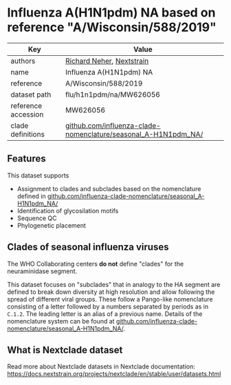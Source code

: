 # Influenza A(H1N1pdm) NA based on reference "A/Wisconsin/588/2019"

| Key                  | Value                |
| -------------------- | -------------------- |
| authors                | [Richard Neher](https://neherlab.org), [Nextstrain](https://nextstrain.org)                         |
| name                 | Influenza A(H1N1pdm) NA                      |
| reference            | A/Wisconsin/588/2019                      |
| dataset path         | flu/h1n1pdm/na/MW626056                     |
| reference accession  | MW626056   |
| clade definitions  |  [github.com/influenza-clade-nomenclature/seasonal_A-H1N1pdm_NA/](https://github.com/influenza-clade-nomenclature/seasonal_A-H1N1pdm_NA/)  |



## Features
This dataset supports

 * Assignment to clades and subclades based on the nomenclature defined in [github.com/influenza-clade-nomenclature/seasonal_A-H1N1pdm_NA/](https://github.com/influenza-clade-nomenclature/seasonal_A-H1N1pdm_NA/)
 * Identification of glycosilation motifs
 * Sequence QC
 * Phylogenetic placement

## Clades of seasonal influenza viruses

The WHO Collaborating centers **do not** define "clades" for the neuraminidase segment.

This dataset focuses on "subclades" that in analogy to the HA segment are defined to break down diversity at high resolution and allow following the spread of different viral groups.
These follow a Pango-like nomenclature consisting of a letter followed by a numbers separated by periods as in `C.1.2`.
The leading letter is an alias of a previous name.
Details of the nomenclature system can be found at [github.com/influenza-clade-nomenclature/seasonal_A-H1N1pdm_NA/](https://github.com/influenza-clade-nomenclature/seasonal_A-H1N1pdm_NA/).

## What is Nextclade dataset

Read more about Nextclade datasets in Nextclade documentation: https://docs.nextstrain.org/projects/nextclade/en/stable/user/datasets.html
